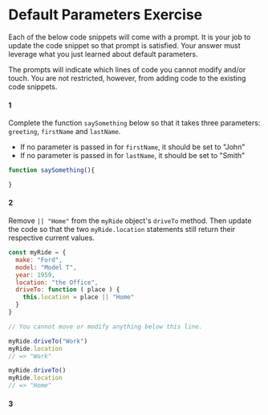 # Default Parameters Exercise

Each of the below code snippets will come with a prompt. It is your job to update the code snippet so that prompt is satisfied. Your answer must leverage what you just learned about default parameters.

The prompts will indicate which lines of code you cannot modify and/or touch. You are not restricted, however, from adding code to the existing code snippets.

#### 1

Complete the function `saySomething` below so that it takes three parameters: `greeting`, `firstName` and `lastName`.
- If no parameter is passed in for `firstName`, it should be set to "John"
- If no parameter is passed in for `lastName`, it should be set to "Smith"

```js
function saySomething(){

}
```

#### 2

Remove `|| "Home"` from the `myRide` object's `driveTo` method. Then update the code so that the two `myRide.location` statements still return their respective current values.

```js
const myRide = {
  make: "Ford",
  model: "Model T",
  year: 1959,
  location: "the Office",
  driveTo: function ( place ) {
    this.location = place || "Home"
  }
}

// You cannot move or modify anything below this line.

myRide.driveTo("Work")
myRide.location
// => "Work"     

myRide.driveTo()        
myRide.location
// => "Home"        
```

#### 3

<!-- Create a question that has students invoke a function as a default argument -->
